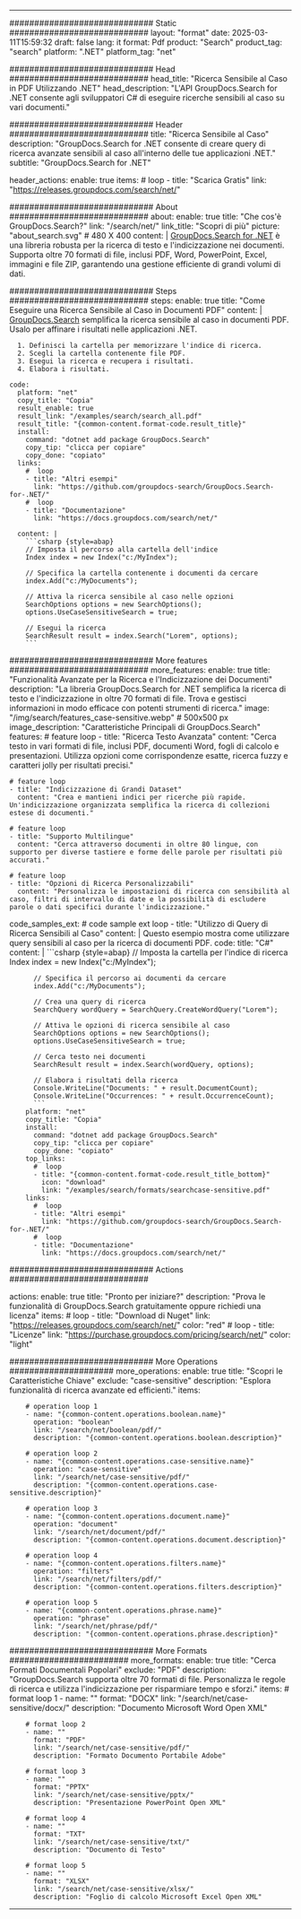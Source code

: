
---
############################# Static ############################
layout: "format"
date:  2025-03-11T15:59:32
draft: false
lang: it
format: Pdf
product: "Search"
product_tag: "search"
platform: ".NET"
platform_tag: "net"

############################# Head ############################
head_title: "Ricerca Sensibile al Caso in PDF Utilizzando .NET"
head_description: "L'API GroupDocs.Search for .NET consente agli sviluppatori C# di eseguire ricerche sensibili al caso su vari documenti."

############################# Header ############################
title: "Ricerca Sensibile al Caso" 
description: "GroupDocs.Search for .NET consente di creare query di ricerca avanzate sensibili al caso all'interno delle tue applicazioni .NET."
subtitle: "GroupDocs.Search for .NET" 

header_actions:
  enable: true
  items:
    #  loop
    - title: "Scarica Gratis"
      link: "https://releases.groupdocs.com/search/net/"
      
############################# About ############################
about:
    enable: true
    title: "Che cos'è GroupDocs.Search?"
    link: "/search/net/"
    link_title: "Scopri di più"
    picture: "about_search.svg" # 480 X 400
    content: |
       [GroupDocs.Search for .NET](/search/net/) è una libreria robusta per la ricerca di testo e l'indicizzazione nei documenti. Supporta oltre 70 formati di file, inclusi PDF, Word, PowerPoint, Excel, immagini e file ZIP, garantendo una gestione efficiente di grandi volumi di dati.

############################# Steps ############################
steps:
    enable: true
    title: "Come Eseguire una Ricerca Sensibile al Caso in Documenti PDF"
    content: |
      [GroupDocs.Search](/search/net/) semplifica la ricerca sensibile al caso in documenti PDF. Usalo per affinare i risultati nelle applicazioni .NET.
      
      1. Definisci la cartella per memorizzare l'indice di ricerca.
      2. Scegli la cartella contenente file PDF.
      3. Esegui la ricerca e recupera i risultati.
      4. Elabora i risultati.
   
    code:
      platform: "net"
      copy_title: "Copia"
      result_enable: true
      result_link: "/examples/search/search_all.pdf"
      result_title: "{common-content.format-code.result_title}"
      install:
        command: "dotnet add package GroupDocs.Search"
        copy_tip: "clicca per copiare"
        copy_done: "copiato"
      links:
        #  loop
        - title: "Altri esempi"
          link: "https://github.com/groupdocs-search/GroupDocs.Search-for-.NET/"
        #  loop
        - title: "Documentazione"
          link: "https://docs.groupdocs.com/search/net/"
          
      content: |
        ```csharp {style=abap}
        // Imposta il percorso alla cartella dell'indice
        Index index = new Index("c:/MyIndex");

        // Specifica la cartella contenente i documenti da cercare
        index.Add("c:/MyDocuments");

        // Attiva la ricerca sensibile al caso nelle opzioni
        SearchOptions options = new SearchOptions();
        options.UseCaseSensitiveSearch = true;

        // Esegui la ricerca
        SearchResult result = index.Search("Lorem", options);
        ```            

############################# More features ############################
more_features:
  enable: true
  title: "Funzionalità Avanzate per la Ricerca e l'Indicizzazione dei Documenti"
  description: "La libreria GroupDocs.Search for .NET semplifica la ricerca di testo e l'indicizzazione in oltre 70 formati di file. Trova e gestisci informazioni in modo efficace con potenti strumenti di ricerca."
  image: "/img/search/features_case-sensitive.webp" # 500x500 px
  image_description: "Caratteristiche Principali di GroupDocs.Search"
  features:
    # feature loop
    - title: "Ricerca Testo Avanzata"
      content: "Cerca testo in vari formati di file, inclusi PDF, documenti Word, fogli di calcolo e presentazioni. Utilizza opzioni come corrispondenze esatte, ricerca fuzzy e caratteri jolly per risultati precisi."

    # feature loop
    - title: "Indicizzazione di Grandi Dataset"
      content: "Crea e mantieni indici per ricerche più rapide. Un'indicizzazione organizzata semplifica la ricerca di collezioni estese di documenti."

    # feature loop
    - title: "Supporto Multilingue"
      content: "Cerca attraverso documenti in oltre 80 lingue, con supporto per diverse tastiere e forme delle parole per risultati più accurati."

    # feature loop
    - title: "Opzioni di Ricerca Personalizzabili"
      content: "Personalizza le impostazioni di ricerca con sensibilità al caso, filtri di intervallo di date e la possibilità di escludere parole o dati specifici durante l'indicizzazione."
      
  code_samples_ext:
    # code sample ext loop
    - title: "Utilizzo di Query di Ricerca Sensibili al Caso"
      content: |
        Questo esempio mostra come utilizzare query sensibili al caso per la ricerca di documenti PDF.
      code:
        title: "C#"
        content: |
          ```csharp {style=abap}
          // Imposta la cartella per l'indice di ricerca
          Index index = new Index("c:/MyIndex");
              
          // Specifica il percorso ai documenti da cercare
          index.Add("c:/MyDocuments");

          // Crea una query di ricerca
          SearchQuery wordQuery = SearchQuery.CreateWordQuery("Lorem");

          // Attiva le opzioni di ricerca sensibile al caso
          SearchOptions options = new SearchOptions();
          options.UseCaseSensitiveSearch = true;

          // Cerca testo nei documenti
          SearchResult result = index.Search(wordQuery, options);
          
          // Elabora i risultati della ricerca
          Console.WriteLine("Documents: " + result.DocumentCount);
          Console.WriteLine("Occurrences: " + result.OccurrenceCount);
          ```
        platform: "net"
        copy_title: "Copia"
        install:
          command: "dotnet add package GroupDocs.Search"
          copy_tip: "clicca per copiare"
          copy_done: "copiato"
        top_links:
          #  loop
          - title: "{common-content.format-code.result_title_bottom}"
            icon: "download"
            link: "/examples/search/formats/searchcase-sensitive.pdf"
        links:
          #  loop
          - title: "Altri esempi"
            link: "https://github.com/groupdocs-search/GroupDocs.Search-for-.NET/"
          #  loop
          - title: "Documentazione"
            link: "https://docs.groupdocs.com/search/net/"
            

            


############################# Actions ############################

actions:
  enable: true
  title: "Pronto per iniziare?"
  description: "Prova le funzionalità di GroupDocs.Search gratuitamente oppure richiedi una licenza"
  items:
    #  loop
    - title: "Download di Nuget"
      link: "https://releases.groupdocs.com/search/net/"
      color: "red"
        #  loop
    - title: "Licenze"
      link: "https://purchase.groupdocs.com/pricing/search/net/"
      color: "light"


############################# More Operations #####################
more_operations:
    enable: true
    title: "Scopri le Caratteristiche Chiave"
    exclude: "case-sensitive"
    description: "Esplora funzionalità di ricerca avanzate ed efficienti."
    items: 
          
        # operation loop 1
        - name: "{common-content.operations.boolean.name}"
          operation: "boolean"
          link: "/search/net/boolean/pdf/"
          description: "{common-content.operations.boolean.description}"

        # operation loop 2
        - name: "{common-content.operations.case-sensitive.name}"
          operation: "case-sensitive"
          link: "/search/net/case-sensitive/pdf/"
          description: "{common-content.operations.case-sensitive.description}"

        # operation loop 3
        - name: "{common-content.operations.document.name}"
          operation: "document"
          link: "/search/net/document/pdf/"
          description: "{common-content.operations.document.description}"

        # operation loop 4
        - name: "{common-content.operations.filters.name}"
          operation: "filters"
          link: "/search/net/filters/pdf/"
          description: "{common-content.operations.filters.description}"

        # operation loop 5
        - name: "{common-content.operations.phrase.name}"
          operation: "phrase"
          link: "/search/net/phrase/pdf/"
          description: "{common-content.operations.phrase.description}"
          
        
          
############################# More Formats ########################
more_formats:
    enable: true
    title: "Cerca Formati Documentali Popolari"
    exclude: "PDF"
    description: "GroupDocs.Search supporta oltre 70 formati di file. Personalizza le regole di ricerca e utilizza l'indicizzazione per risparmiare tempo e sforzi."
    items: 
        # format loop 1
        - name: ""
          format: "DOCX"
          link: "/search/net/case-sensitive/docx/"
          description: "Documento Microsoft Word Open XML"
          
        # format loop 2
        - name: ""
          format: "PDF"
          link: "/search/net/case-sensitive/pdf/"
          description: "Formato Documento Portabile Adobe"
          
        # format loop 3
        - name: ""
          format: "PPTX"
          link: "/search/net/case-sensitive/pptx/"
          description: "Presentazione PowerPoint Open XML"

        # format loop 4
        - name: ""
          format: "TXT"
          link: "/search/net/case-sensitive/txt/"
          description: "Documento di Testo"
          
        # format loop 5
        - name: ""
          format: "XLSX"
          link: "/search/net/case-sensitive/xlsx/"
          description: "Foglio di calcolo Microsoft Excel Open XML"
  

---